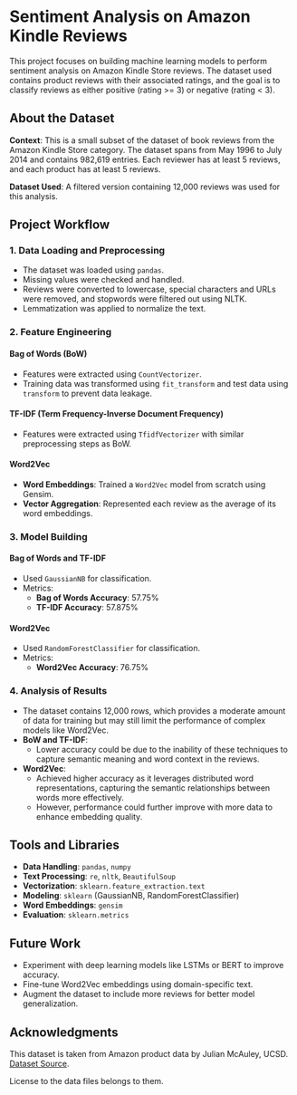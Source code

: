 # Sentiment Analysis on Amazon Kindle Reviews

This project focuses on building machine learning models to perform sentiment analysis on Amazon Kindle Store reviews. The dataset used contains product reviews with their associated ratings, and the goal is to classify reviews as either positive (rating >= 3) or negative (rating < 3).

## About the Dataset

**Context**:
This is a small subset of the dataset of book reviews from the Amazon Kindle Store category. The dataset spans from May 1996 to July 2014 and contains 982,619 entries. Each reviewer has at least 5 reviews, and each product has at least 5 reviews.

**Dataset Used**:
A filtered version containing 12,000 reviews was used for this analysis.

## Project Workflow

### 1. Data Loading and Preprocessing
- The dataset was loaded using `pandas`.
- Missing values were checked and handled.
- Reviews were converted to lowercase, special characters and URLs were removed, and stopwords were filtered out using NLTK.
- Lemmatization was applied to normalize the text.

### 2. Feature Engineering
#### Bag of Words (BoW)
- Features were extracted using `CountVectorizer`.
- Training data was transformed using `fit_transform` and test data using `transform` to prevent data leakage.

#### TF-IDF (Term Frequency-Inverse Document Frequency)
- Features were extracted using `TfidfVectorizer` with similar preprocessing steps as BoW.

#### Word2Vec
- **Word Embeddings**: Trained a `Word2Vec` model from scratch using Gensim.
- **Vector Aggregation**: Represented each review as the average of its word embeddings.

### 3. Model Building
#### Bag of Words and TF-IDF
- Used `GaussianNB` for classification.
- Metrics:
  - **Bag of Words Accuracy**: 57.75%
  - **TF-IDF Accuracy**: 57.875%

#### Word2Vec
- Used `RandomForestClassifier` for classification.
- Metrics:
  - **Word2Vec Accuracy**: 76.75%

### 4. Analysis of Results
- The dataset contains 12,000 rows, which provides a moderate amount of data for training but may still limit the performance of complex models like Word2Vec.
- **BoW and TF-IDF**:
  - Lower accuracy could be due to the inability of these techniques to capture semantic meaning and word context in the reviews.
- **Word2Vec**:
  - Achieved higher accuracy as it leverages distributed word representations, capturing the semantic relationships between words more effectively.
  - However, performance could further improve with more data to enhance embedding quality.

## Tools and Libraries
- **Data Handling**: `pandas`, `numpy`
- **Text Processing**: `re`, `nltk`, `BeautifulSoup`
- **Vectorization**: `sklearn.feature_extraction.text`
- **Modeling**: `sklearn` (GaussianNB, RandomForestClassifier)
- **Word Embeddings**: `gensim`
- **Evaluation**: `sklearn.metrics`

## Future Work
- Experiment with deep learning models like LSTMs or BERT to improve accuracy.
- Fine-tune Word2Vec embeddings using domain-specific text.
- Augment the dataset to include more reviews for better model generalization.

## Acknowledgments
This dataset is taken from Amazon product data by Julian McAuley, UCSD. [Dataset Source](http://jmcauley.ucsd.edu/data/amazon/).

License to the data files belongs to them.
